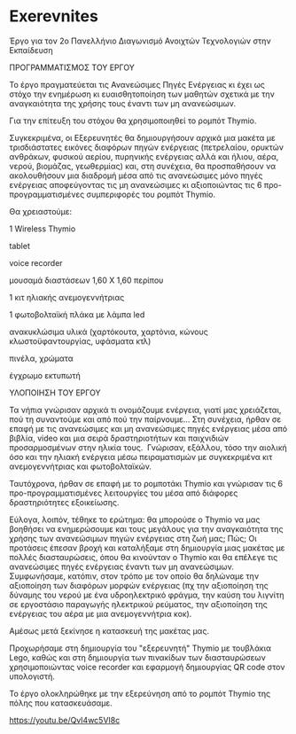 # Exerevnites
Έργο για τον 2ο Πανελλήνιο Διαγωνισμό Ανοιχτών Τεχνολογιών στην Εκπαίδευση


ΠΡΟΓΡΑΜΜΑΤΙΣΜΟΣ ΤΟΥ ΕΡΓΟΥ

Το έργο πραγματεύεται τις Ανανεώσιμες Πηγές Ενέργειας κι έχει ως στόχο την ενημέρωση κι ευαισθητοποίηση των μαθητών σχετικά με την αναγκαιότητα της χρήσης τους έναντι των μη ανανεώσιμων. 

Για την επίτευξη του στόχου θα χρησιμοποιηθεί το ρομπότ Thymio.

Συγκεκριμένα, οι Εξερευνητές θα δημιουργήσουν αρχικά μια μακέτα με τρισδιάστατες εικόνες διαφόρων πηγών ενέργειας (πετρελαίου, ορυκτών ανθράκων, φυσικού αερίου, πυρηνικής ενέργειας αλλά και ήλιου, αέρα, νερού, βιομάζας, γεωθερμίας) και, στη συνέχεια, θα προσπαθήσουν να ακολουθήσουν μια διαδρομή μέσα από τις ανανεώσιμες μόνο πηγές ενέργειας αποφεύγοντας τις μη ανανεώσιμες κι αξιοποιώντας τις 6 προ-προγραμματισμένες συμπεριφορές του ρομπότ Thymio.

Θα χρειαστούμε:

1 Wireless Thymio

tablet

voice recorder

μουσαμά διαστάσεων 1,60 Χ 1,60 περίπου

1 κιτ ηλιακής ανεμογεννήτριας

1 φωτοβολταϊκή πλάκα με λάμπα led

ανακυκλώσιμα υλικά (χαρτόκουτα, χαρτόνια, κώνους κλωστοϋφαντουργίας, υφάσματα κτλ)

πινέλα, χρώματα

έγχρωμο εκτυπωτή



ΥΛΟΠΟΙΗΣΗ ΤΟΥ ΕΡΓΟΥ

Τα νήπια γνώρισαν αρχικά τι ονομάζουμε ενέργεια, γιατί μας χρειάζεται, πού τη συναντούμε και από πού την παίρνουμε... Στη συνέχεια, ήρθαν σε επαφή με τις ανανεώσιμες και μη ανανεώσιμες πηγές ενέργειας μέσα από βιβλία, video και μια σειρά δραστηριοτήτων και παιχνιδιών προσαρμοσμένων στην ηλικία τους.  Γνώρισαν, εξάλλου, τόσο την αιολική όσο και την ηλιακή ενέργεια μέσω πειραματισμών με συγκεκριμένα κιτ ανεμογεννήτριας και φωτοβολταϊκών.

Ταυτόχρονα, ήρθαν σε επαφή με το ρομποτάκι Thymio και γνώρισαν τις 6 προ-προγραμματισμένες λειτουργίες του μέσα από διάφορες δραστηριότητες εξοικείωσης.

Εύλογα, λοιπόν, τέθηκε το ερώτημα: θα μπορούσε ο Thymio να μας βοηθήσει να ενημερώσουμε και τους μεγάλους για την αναγκαιότητα της χρήσης των ανανεώσιμων πηγών ενέργειας στη ζωή μας; Πώς; Οι προτάσεις έπεσαν βροχή και καταλήξαμε στη δημιουργία μιας μακέτας με πολλές διασταυρώσεις, όπου θα κινούνταν ο Thymio και θα επέλεγε τις ανανεώσιμες πηγές ενέργειας έναντι των μη ανανεώσιμων. Συμφωνήσαμε, κατόπιν, στον τρόπο με τον οποίο θα δηλώναμε την αξιοποίηση των διαφόρων μορφών ενέργειας (πχ την αξιοποίηση της δύναμης του νερού με ένα υδροηλεκτρικό φράγμα, την καύση του λιγνίτη σε εργοστάσιο παραγωγής ηλεκτρικού ρεύματος, την αξιοποίηση της ενέργειας του αέρα με μια ανεμογεννήτρια κοκ).

Αμέσως μετά ξεκίνησε η κατασκευή της μακέτας μας.

Προχωρήσαμε στη δημιουργία του "εξερευνητή" Thymio με τουβλάκια Lego, καθώς και στη δημιουργία των πινακίδων των διασταυρώσεων χρησιμοποιώντας voice recorder και εφαρμογή δημιουργίας QR code στον υπολογιστή.

Το έργο ολοκληρώθηκε με την εξερεύνηση από το ρομπότ Thymio της πόλης που κατασκευάσαμε.

https://youtu.be/QvI4wc5VI8c

